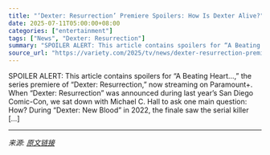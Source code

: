 ```yaml
---
title: "‘Dexter: Resurrection’ Premiere Spoilers: How Is Dexter Alive?"
date: 2025-07-11T05:00:00+08:00
categories: ["entertainment"]
tags: ["News", "Dexter: Resurrection"]
summary: "SPOILER ALERT: This article contains spoilers for “A Beating Heart…,” the series premiere of &#8220;Dexter: Resurrection,&#8221; now streaming on Paramount+. When &#8220;Dexter: Resurrection&#8221; wa"
source_url: "https://variety.com/2025/tv/news/dexter-resurrection-premiere-how-is-dexter-alive-1236452230/"
---
```


SPOILER ALERT: This article contains spoilers for “A Beating Heart…,” the series premiere of &#8220;Dexter: Resurrection,&#8221; now streaming on Paramount+. When &#8220;Dexter: Resurrection&#8221; was announced during last year&#8217;s San Diego Comic-Con, we sat down with Michael C. Hall to ask one main question: How? During “Dexter: New Blood&#8221; in 2022, the finale saw the serial killer [&#8230;]

---

*来源: [原文链接](https://variety.com/2025/tv/news/dexter-resurrection-premiere-how-is-dexter-alive-1236452230/)*
